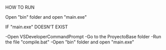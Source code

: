 HOW TO RUN

 Open "bin" folder and open "main.exe"
 
 IF "main.exe" DOESN'T EXIST
 
 -Open VSDeveloperCommandPrompt
 -Go to the ProyectoBase folder
 -Run the file "compile.bat"
 -Open "bin" folder and open "main.exe"

